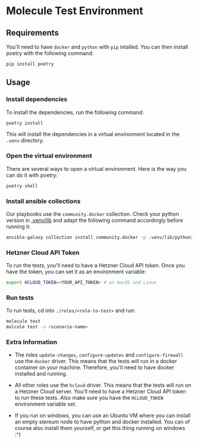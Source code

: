 # Molecule Test Environment
## Requirements
You'll need to have `docker` and `python` with `pip` intalled. You can then install poetry with the following command:
```bash
pip install poetry
```

## Usage
### Install dependencies
To install the dependencies, run the following command:
```bash
poetry install
```
This will install the dependencies in a virtual environment located in the `.venv` directory.
### Open the virtual environment
There are several ways to open a virtual environment. Here is the way you can do it with poetry:
```bash
poetry shell 
```
### Install ansible collections
Our playbooks use the `community.docker` collection. Check your python version in [.venv/lib](./.venv/lib) and adapt the following command accordingly before running it:
```bash
ansible-galaxy collection install community.docker -p .venv/lib/python3.10/site-packages/ansible_collections
```
### Hetzner Cloud API Token
To run the tests, you'll need to have a Hetzner Cloud API token. Once you have the token, you can set it as an environment variable:
```bash
export HCLOUD_TOKEN=<YOUR_API_TOKEN> # on macOS and Linux
```
### Run tests
To run tests, cd into `./roles/<role-to-test>` and run:
```bash
molecule test
molcule test -s <scenario-name>
```
### Extra Information
- The roles `update-changes`, `configure-updates` and `configure-firewall` use the `docker` driver. This means that the tests will run in a docker container on your machine. Therefore, you'll need to have docker installed and running.

- All other roles use the `hcloud` driver. This means that the tests will run on a Hetzner Cloud server. You'll need to have a Hetzner Cloud API token to run these tests. Also make sure you have the `HCLOUD_TOKEN` environment variable set.

- If you run on windows, you can use an Ubuntu VM where you can install an empty stereum node to have python and docker installed. You can of course also install them yourself, or get this thing running on windows :^)
